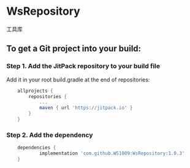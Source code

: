 # WsRepository
工具库

## To get a Git project into your build:
###  Step 1. Add the JitPack repository to your build file

Add it in your root build.gradle at the end of repositories:
```groovy
	allprojects {
		repositories {
			...
			maven { url 'https://jitpack.io' }
		}
	}
```

### Step 2. Add the dependency
```groovy
	dependencies {
	        implementation 'com.github.WS1009:WsRepository:1.0.3'
	}
```